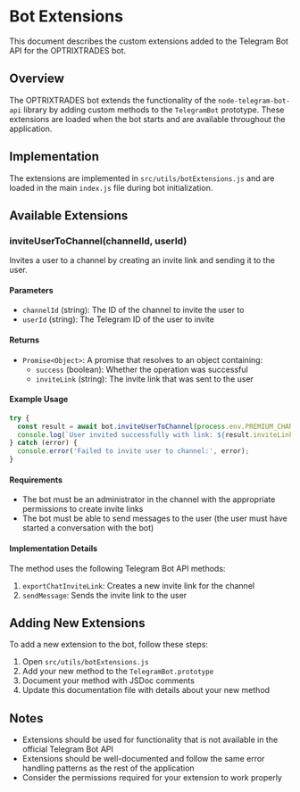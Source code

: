 # Bot Extensions

This document describes the custom extensions added to the Telegram Bot API for the OPTRIXTRADES bot.

## Overview

The OPTRIXTRADES bot extends the functionality of the `node-telegram-bot-api` library by adding custom methods to the `TelegramBot` prototype. These extensions are loaded when the bot starts and are available throughout the application.

## Implementation

The extensions are implemented in `src/utils/botExtensions.js` and are loaded in the main `index.js` file during bot initialization.

## Available Extensions

### inviteUserToChannel(channelId, userId)

Invites a user to a channel by creating an invite link and sending it to the user.

#### Parameters

- `channelId` (string): The ID of the channel to invite the user to
- `userId` (string): The Telegram ID of the user to invite

#### Returns

- `Promise<Object>`: A promise that resolves to an object containing:
  - `success` (boolean): Whether the operation was successful
  - `inviteLink` (string): The invite link that was sent to the user

#### Example Usage

```javascript
try {
  const result = await bot.inviteUserToChannel(process.env.PREMIUM_CHANNEL_ID, user.telegramId);
  console.log(`User invited successfully with link: ${result.inviteLink}`);
} catch (error) {
  console.error('Failed to invite user to channel:', error);
}
```

#### Requirements

- The bot must be an administrator in the channel with the appropriate permissions to create invite links
- The bot must be able to send messages to the user (the user must have started a conversation with the bot)

#### Implementation Details

The method uses the following Telegram Bot API methods:

1. `exportChatInviteLink`: Creates a new invite link for the channel
2. `sendMessage`: Sends the invite link to the user

## Adding New Extensions

To add a new extension to the bot, follow these steps:

1. Open `src/utils/botExtensions.js`
2. Add your new method to the `TelegramBot.prototype`
3. Document your method with JSDoc comments
4. Update this documentation file with details about your new method

## Notes

- Extensions should be used for functionality that is not available in the official Telegram Bot API
- Extensions should be well-documented and follow the same error handling patterns as the rest of the application
- Consider the permissions required for your extension to work properly